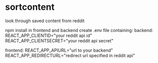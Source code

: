# sortcontent
look through saved content from reddit

npm install in frontend and backend
create .env file containing:
backend:
  REACT_APP_CLIENTID="your reddit api id"
  REACT_APP_CLIENTSECRET="your reddit api secret"
  
frontend:
  REACT_APP_APIURL="url to your backend"
  REACT_APP_REDIRECTURL="redirect url specified in reddit api"
  
